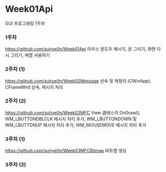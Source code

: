 # Week01Api
GUI 프로그래밍 1주차

### 1주차
https://github.com/suhye0n/Week01Api
마우스 윈도우 메시지, 원 그리기, 화면 다시 그리기, 배열 사용하기

### 2주차 (1)
https://github.com/suhye0n/Week02Message
상속 및 재정의 (CWinApp), CFrameWnd 상속, 메시지 처리

### 2주차 (2)
https://github.com/suhye0n/Week02MFC
View 클래스의 OnDraw(), WM_LBUTTONDBLCLK 메시지 처리 추가, WM_LBUTTONDOWN 및 WM_LBUTTONUP 메시지 처리 추가, WM_MOUSEMOVE 메시지 처리 추가

### 3주차 (1)
https://github.com/suhye0n/Week03MFCBitmap
비트맵 생성

### 3주차 (2)
